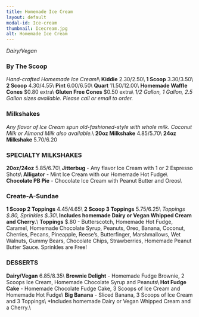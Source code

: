 ```yaml
---
title: Homemade Ice Cream
layout: default
modal-id: Ice-cream 
thumbnail: Icecream.jpg 
alt: Homemade Ice Cream
---
```

*Dairy/Vegan*

### By The Scoop
*Hand-crafted Homemade Ice Cream!*\\
**Kiddie** $2.30/$2.50\\
**1 Scoop** $3.30/$3.50\\
**2 Scoop** $4.30/$4.55\\
**Pint** $6.00/$6.50\\
**Quart** $11.50/$12.00\\
**Homemade Waffle Cones** $0.80 extra\\
**Gluten Free Cones** $0.50 extra\\
*1/2 Gallon, 1 Gallon, 2.5 Gallon sizes available. Please call or email to order.*

### Milkshakes 
*Any flavor of Ice Cream spun old-fashioned-style with whole milk. Coconut Milk or Almond Milk also available.*\\
**20oz Milkshake** $4.85/$5.70\\
**24oz Milkshake** $5.70/$6.20

### SPECIALTY MILKSHAKES
**20oz/24oz** $5.85/$6.70\\
**Jitterbug** - Any flavor Ice Cream with 1 or 2 Espresso Shots\\
**Alligator** - Mint Ice Cream with our Homemade Hot Fudge\\
**Chocolate PB Pie** - Chocolate Ice Cream with Peanut Butter and Oreos\\

### Create-A-Sundae
**1 Scoop 2 Toppings** $4.45/$4.65\\
**2 Scoop 3 Toppings** $5.75/$6.25\\
*Toppings $.80, Sprinkles $.30*\\
**Includes homemade Dairy or Vegan Whipped Cream and Cherry.**\\
**Toppings** $.80 - Butterscotch, Homemade Hot Fudge, Caramel, Homemade Chocolate Syrup, Peanuts, Oreo, Banana, Coconut, Cherries, Pecans, Pineapple, Reese’s, Butterfinger, Marshmallows, Wet Walnuts, Gummy Bears, Chocolate Chips, Strawberries, Homemade Peanut Butter Sauce. Sprinkles are Free!

### DESSERTS 
**Dairy/Vegan** $6.85/$8.35\\
**Brownie Delight** - Homemade Fudge Brownie, 2 Scoops Ice Cream, Homemade Chocolate Syrup and Peanuts\\
**Hot Fudge Cake** - Homemade Chocolate Fudge Cake, 3 Scoops of Ice Cream and Homemade Hot Fudge\\
**Big Banana** - Sliced Banana, 3 Scoops of Ice Cream and 3 Toppings\\
*Includes homemade Dairy or Vegan Whipped Cream and a Cherry.\\
